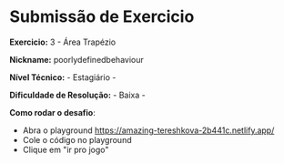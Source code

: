 # Submissão de Exercicio

**Exercicio:** 3 - Área Trapézio

**Nickname:** poorlydefinedbehaviour

**Nível Técnico:** - Estagiário -

**Dificuldade de Resolução:** - Baixa -

**Como rodar o desafio**:

- Abra o playground https://amazing-tereshkova-2b441c.netlify.app/
- Cole o código no playground
- Clique em "ir pro jogo"
